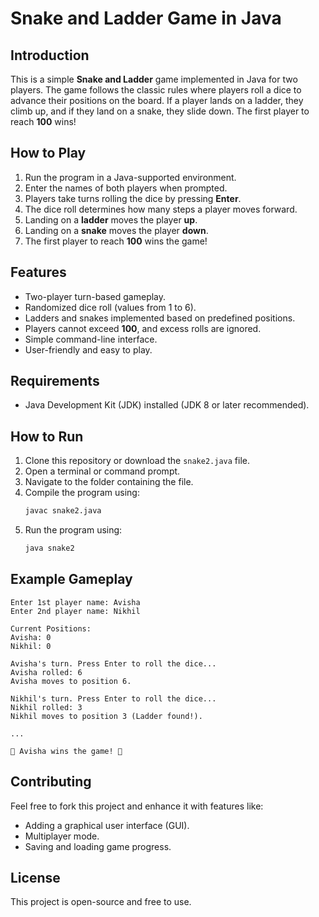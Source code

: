 # Snake and Ladder Game in Java

## Introduction
This is a simple **Snake and Ladder** game implemented in Java for two players. The game follows the classic rules where players roll a dice to advance their positions on the board. If a player lands on a ladder, they climb up, and if they land on a snake, they slide down. The first player to reach **100** wins!

## How to Play
1. Run the program in a Java-supported environment.
2. Enter the names of both players when prompted.
3. Players take turns rolling the dice by pressing **Enter**.
4. The dice roll determines how many steps a player moves forward.
5. Landing on a **ladder** moves the player **up**.
6. Landing on a **snake** moves the player **down**.
7. The first player to reach **100** wins the game!

## Features
- Two-player turn-based gameplay.
- Randomized dice roll (values from 1 to 6).
- Ladders and snakes implemented based on predefined positions.
- Players cannot exceed **100**, and excess rolls are ignored.
- Simple command-line interface.
- User-friendly and easy to play.

## Requirements
- Java Development Kit (JDK) installed (JDK 8 or later recommended).

## How to Run
1. Clone this repository or download the `snake2.java` file.
2. Open a terminal or command prompt.
3. Navigate to the folder containing the file.
4. Compile the program using:
   ```sh
   javac snake2.java
   ```
5. Run the program using:
   ```sh
   java snake2
   ```

## Example Gameplay
```
Enter 1st player name: Avisha
Enter 2nd player name: Nikhil

Current Positions:
Avisha: 0
Nikhil: 0

Avisha's turn. Press Enter to roll the dice...
Avisha rolled: 6
Avisha moves to position 6.

Nikhil's turn. Press Enter to roll the dice...
Nikhil rolled: 3
Nikhil moves to position 3 (Ladder found!).

...

🎉 Avisha wins the game! 🎉
```

## Contributing
Feel free to fork this project and enhance it with features like:
- Adding a graphical user interface (GUI).
- Multiplayer mode.
- Saving and loading game progress.

## License
This project is open-source and free to use.

